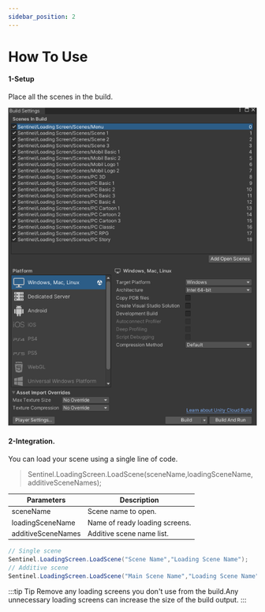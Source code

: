 ```yaml
---
sidebar_position: 2
---
```


# How To Use

#### 1-Setup
Place all the scenes in the build.

![Build-Settings](./img/Build-Settings.png)

#### 2-Integration.
You can load your scene using a single line of code.

>Sentinel.LoadingScreen.LoadScene(sceneName,loadingSceneName,additiveSceneNames);

| Parameters | Description |
| - | - |
| sceneName | Scene name to open. |
| loadingSceneName | Name of ready loading screens. | 
| additiveSceneNames | Additive scene name list. |


```cs
// Single scene
Sentinel.LoadingScreen.LoadScene("Scene Name","Loading Scene Name");
// Additive scene
Sentinel.LoadingScreen.LoadScene("Main Scene Name","Loading Scene Name",new string[2]{"Additive Scene 1","Additive Scene 2"});
```

:::tip Tip
Remove any loading screens you don't use from the build.Any unnecessary loading screens can increase the size of the build output.
:::